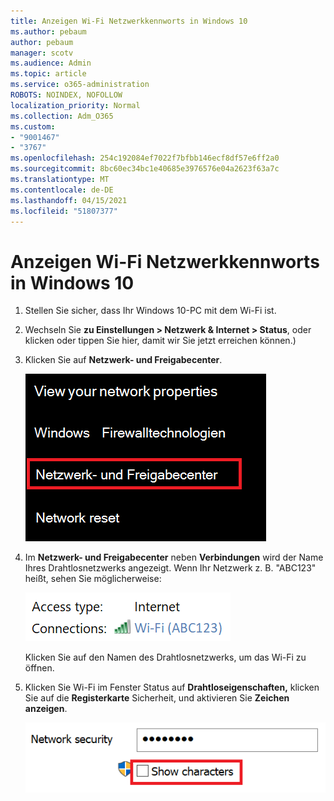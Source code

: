 ```yaml
---
title: Anzeigen Wi-Fi Netzwerkkennworts in Windows 10
ms.author: pebaum
author: pebaum
manager: scotv
ms.audience: Admin
ms.topic: article
ms.service: o365-administration
ROBOTS: NOINDEX, NOFOLLOW
localization_priority: Normal
ms.collection: Adm_O365
ms.custom:
- "9001467"
- "3767"
ms.openlocfilehash: 254c192084ef7022f7bfbb146ecf8df57e6ff2a0
ms.sourcegitcommit: 8bc60ec34bc1e40685e3976576e04a2623f63a7c
ms.translationtype: MT
ms.contentlocale: de-DE
ms.lasthandoff: 04/15/2021
ms.locfileid: "51807377"
---
```

# <a name="view-wi-fi-network-password-in-windows-10"></a>Anzeigen Wi-Fi Netzwerkkennworts in Windows 10

1. Stellen Sie sicher, dass Ihr Windows 10-PC mit dem Wi-Fi ist.

2. Wechseln Sie **zu Einstellungen > Netzwerk & Internet > Status**, [](ms-settings:network?activationSource=GetHelp) oder klicken oder tippen Sie hier, damit wir Sie jetzt erreichen können.)

3. Klicken Sie auf **Netzwerk- und Freigabecenter**.

    ![Netzwerk und Freigabecenter.](media/network-sharing-center.png)

4. Im **Netzwerk- und Freigabecenter** neben **Verbindungen** wird der Name Ihres Drahtlosnetzwerks angezeigt. Wenn Ihr Netzwerk z. B. "ABC123" heißt, sehen Sie möglicherweise:

    ![Netzwerkverbindungen.](media/network-connections.png)

    Klicken Sie auf den Namen des Drahtlosnetzwerks, um das Wi-Fi zu öffnen. 

5. Klicken Sie Wi-Fi im Fenster Status auf **Drahtloseigenschaften,** klicken Sie auf die **Registerkarte** Sicherheit, und aktivieren Sie **Zeichen anzeigen**.

    ![Anzeigen Wi-Fi Kennwortzeichen.](media/show-password-characters.png)

